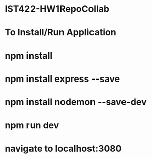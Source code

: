 # IST422-HW1RepoCollab
# To Install/Run Application
# npm install
# npm install express --save
# npm install nodemon --save-dev
# npm run dev
# navigate to localhost:3080